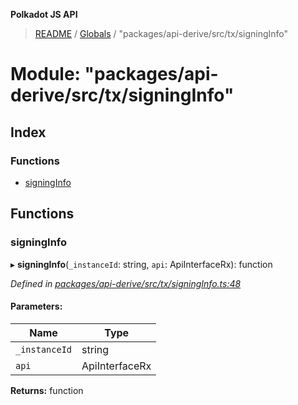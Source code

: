 **Polkadot JS API**

> [README](../README.md) / [Globals](../globals.md) / "packages/api-derive/src/tx/signingInfo"

# Module: "packages/api-derive/src/tx/signingInfo"

## Index

### Functions

* [signingInfo](_packages_api_derive_src_tx_signinginfo_.md#signinginfo)

## Functions

### signingInfo

▸ **signingInfo**(`_instanceId`: string, `api`: ApiInterfaceRx): function

*Defined in [packages/api-derive/src/tx/signingInfo.ts:48](https://github.com/polkadot-js/api/blob/c6bc664f8/packages/api-derive/src/tx/signingInfo.ts#L48)*

#### Parameters:

Name | Type |
------ | ------ |
`_instanceId` | string |
`api` | ApiInterfaceRx |

**Returns:** function
